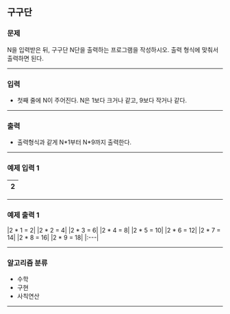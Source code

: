 구구단
-------------
### 문제

N을 입력받은 뒤, 구구단 N단을 출력하는 프로그램을 작성하시오. 출력 형식에 맞춰서 출력하면 된다.

- - -

### 입력
* 첫째 줄에 N이 주어진다. N은 1보다 크거나 같고, 9보다 작거나 같다.

- - -

### 출력
* 출력형식과 같게 N\*1부터 N\*9까지 출력한다.

- - -

### 예제 입력 1
|2|
|:---|

- - -

### 예제 출력 1
|2 * 1 = 2|
|2 * 2 = 4|
|2 * 3 = 6|
|2 * 4 = 8|
|2 * 5 = 10|
|2 * 6 = 12|
|2 * 7 = 14|
|2 * 8 = 16|
|2 * 9 = 18|
|:---|

- - -

### 알고리즘 분류
* 수학
* 구현
* 사칙연산

- - -